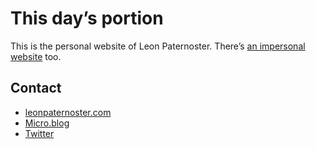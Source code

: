 # This day’s portion

This is the personal website of Leon Paternoster. There’s [an impersonal website](https://www.leonpaternoster.com) too.

## Contact

- [leonpaternoster.com](https://www.leonpaternoster.com)
- [Micro.blog](https://micro.blog/leonp)
- [Twitter](https://www.twitter.com/leonpaternoster)
